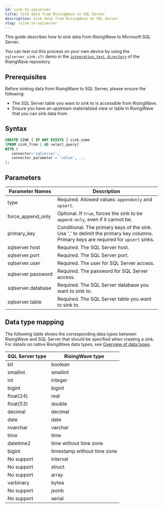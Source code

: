 ```yaml
---
id: sink-to-sqlserver
title: Sink data from RisingWave to SQL Server
description: Sink data from RisingWave to SQL Server.
slug: /sink-to-sqlserver
---
```

<head>
  <link rel="canonical" href="https://docs.risingwave.com/docs/current/sink-to-sqlserver/" />
</head>

This guide describes how to sink data from RisingWave to Microsoft SQL Server.

You can test out this process on your own device by using the `sqlserver_sink.slt` demo in the [`integration_test directory`](https://github.com/risingwavelabs/risingwave/tree/main/integration_tests) of the RisingWave repository.

## Prerequisites

Before sinking data from RisingWave to SQL Server, please ensure the following:

- The SQL Server table you want to sink to is accessible from RisingWave.
- Ensure you have an upstream materialized view or table in RisingWave that you can sink data from.

## Syntax

```sql
CREATE SINK [ IF NOT EXISTS ] sink_name
[FROM sink_from | AS select_query]
WITH (
   connector='sqlserver',
   connector_parameter = 'value', ...
);
```

## Parameters

| Parameter Names | Description |
| --------------- | ---------------------------------------------------------------------- |
| type | Required. Allowed values: `appendonly` and `upsert`. |
| force_append_only | Optional. If `true`, forces the sink to be `append-only`, even if it cannot be. |
| primary_key | Conditional. The primary keys of the sink. Use ',' to delimit the primary key columns. Primary keys are required for `upsert` sinks. |
| sqlserver.host | Required. The SQL Server host. |
| sqlserver.port | Required. The SQL Server port. |
| sqlserver.user | Required. The user for SQL Server access. |
| sqlserver.password | Required. The password for SQL Server access. |
| sqlserver.database | Required. The SQL Server database you want to sink to. |
| sqlserver.table | Required. The SQL Server table you want to sink to. |

## Data type mapping

The following table shows the corresponding data types between RisingWave and SQL Server that should be specified when creating a sink. For details on native RisingWave data types, see [Overview of data types](/sql/sql-data-types.md).

| SQL Server type | RisingWave type |
|------------|-----------------|
|bit | boolean |
|smallint | smallint |
|int | integer |
|bigint | bigint |
|float(24) | real |
|float(53) | double |
|decimal | decimal |
|date | date |
|nvarchar | varchar |
|time | time |
|datetime2 | time without time zone |
|bigint | timestamp without time zone |
|No support | interval |
|No support | struct |
|No support | array |
|varbinary | bytea |
|No support | jsonb |
|No support | serial |